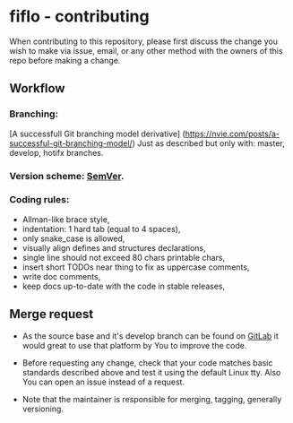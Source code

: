 # fiflo - contributing

When contributing to this repository, please first discuss the change you wish
to make via issue, email, or any other method with the owners of this repo
before making a change.

## Workflow
### Branching: 
[A successfull Git branching model derivative]
(https://nvie.com/posts/a-successful-git-branching-model/) Just as described
but only with: master, develop, hotifx branches.

### Version scheme: [SemVer](https://semver.org/).

### Coding rules:
- Allman-like brace style,
- indentation: 1 hard tab (equal to 4 spaces),
- only snake_case is allowed,
- visually align defines and structures declarations,
- single line should not exceed 80 chars printable chars,
- insert short TODOs near thing to fix as uppercase comments,
- write doc comments,
- keep docs up-to-date with the code in stable releases,

## Merge request
- As the source base and it's develop branch can be found on
[GitLab](https://gitlab.com/mattmaniak/fiflo/tree/develop) it would great to
use that platform by You to improve the code.

- Before requesting any change, check that your code matches basic standards
described above and test it using the default Linux tty. Also You can open an
issue instead of a request.

- Note that the maintainer is responsible for merging, tagging, generally
versioning.
